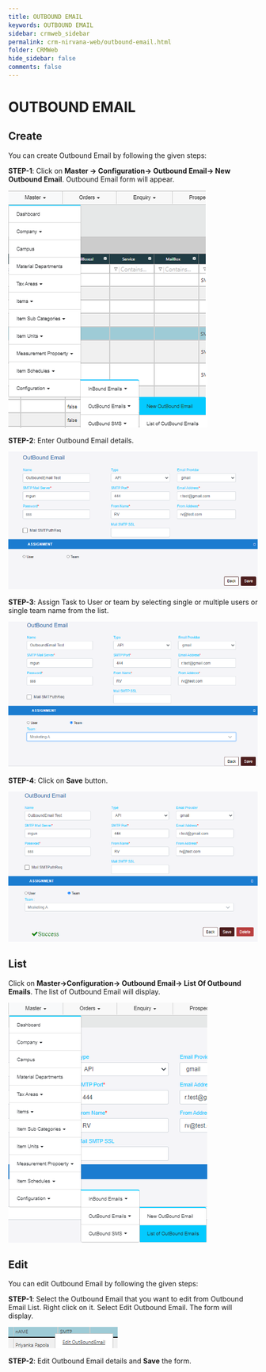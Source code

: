 ```yaml
---
title: OUTBOUND EMAIL
keywords: OUTBOUND EMAIL
sidebar: crmweb_sidebar
permalink: crm-nirvana-web/outbound-email.html
folder: CRMWeb
hide_sidebar: false
comments: false
---
```


# OUTBOUND EMAIL

## Create

You can create Outbound Email by following the given steps:

**STEP-1**: Click on **Master → Configuration→ Outbound Email→ New Outbound Email**. Outbound Email form will appear.

![](/images/outbound-email-create.png)

**STEP-2**: Enter Outbound Email details.

![](/images/outbound-email-detail.png)

**STEP-3**:  Assign Task to User or team by selecting single or multiple users or single team name from the list.

![](/images/outbound-email-assign.png)

**STEP-4**: Click on **Save** button.

![](/images/outbound-email-assign-save.png)

## List

Click on **Master→Configuration→  Outbound Email→ List Of Outbound Emails**. The list of Outbound Email will display.

![](/images/outbound-email-list.png)

## Edit

You can edit Outbound Email by following the given steps:

**STEP-1**: Select the Outbound Email that you want to edit from Outbound Email List. Right click on it. Select Edit Outbound Email. The form will display.

![](/images/outbound-email-edit.png)

**STEP-2**: Edit Outbound Email details and **Save** the form.
